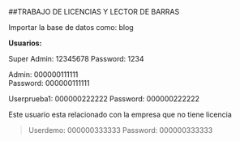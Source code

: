 ##TRABAJO DE LICENCIAS Y LECTOR DE BARRAS

Importar la base de datos como: blog

**Usuarios:**

Super Admin: 12345678 
Password:    1234

Admin:       000000111111   
Password:    000000111111

Userprueba1: 000000222222
Password:    000000222222


Este usuario esta relacionado con la empresa que no tiene licencia
>Userdemo:    000000333333
>Password:    000000333333